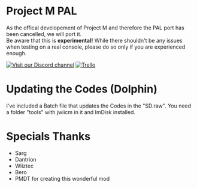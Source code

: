 # Project M PAL
As the offical developement of Project M and therefore the PAL port has been cancelled, we will port it.  
Be aware that this is **experimental!** While there shouldn't be any issues when testing on a real console, please do so only if you are experienced enough.

[![Visit our Discord channel](https://i.imgur.com/uBnGtnG.png)](https://discord.gg/BAUU4Vu)
[![Trello](http://4.bp.blogspot.com/-xHGbJ8CmZo4/VVOSzjRvuOI/AAAAAAAADXA/NTG-gl-dtFM/s1600/1404909698trello-icon.png)](https://trello.com/b/RwzE5pmZ/pm-pal)

# Updating the Codes (Dolphin)
I've included a Batch file that updates the Codes in the "SD.raw". You need a folder "tools" with jwiicm in it and ImDisk installed.

# Specials Thanks
- Sarg
- Dantrion
- Wiiztec
- Bero
- PMDT for creating this wonderful mod
